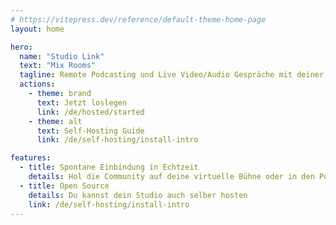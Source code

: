 ```yaml
---
# https://vitepress.dev/reference/default-theme-home-page
layout: home

hero:
  name: "Studio Link"
  text: "Mix Rooms"
  tagline: Remote Podcasting und Live Video/Audio Gespräche mit deiner Community
  actions:
    - theme: brand
      text: Jetzt loslegen
      link: /de/hosted/started
    - theme: alt
      text: Self-Hosting Guide 
      link: /de/self-hosting/install-intro

features:
  - title: Spontane Einbindung in Echtzeit
    details: Hol die Community auf deine virtuelle Bühne oder in den Podcast
  - title: Open Source
    details: Du kannst dein Studio auch selber hosten
    link: /de/self-hosting/install-intro
---
```


